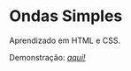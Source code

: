 # Ondas Simples
Aprendizado em HTML e CSS.

Demonstração: [_aqui!_](https://guilxp.github.io/Simple_Waves/)
